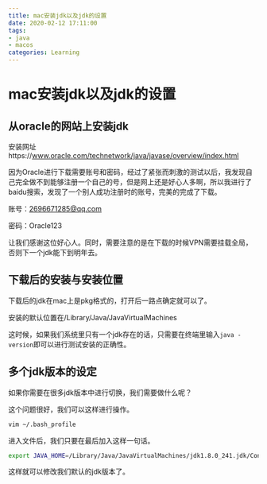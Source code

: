 ```yaml
---
title: mac安装jdk以及jdk的设置
date: 2020-02-12 17:11:00
tags:
- java
- macos
categories: Learning
---
```


# mac安装jdk以及jdk的设置

## 从oracle的网站上安装jdk

安装网址https://www.oracle.com/technetwork/java/javase/overview/index.html

因为Oracle进行下载需要账号和密码，经过了紧张而刺激的测试以后，我发现自己完全做不到能够注册一个自己的号，但是网上还是好心人多啊，所以我进行了baidu搜索，发现了一个别人成功注册时的账号，完美的完成了下载。

账号：2696671285@qq.com

密码：Oracle123

让我们感谢这位好心人。同时，需要注意的是在下载的时候VPN需要挂载全局，否则下一个jdk能下到明年去。

## 下载后的安装与安装位置

下载后的jdk在mac上是pkg格式的，打开后一路点确定就可以了。

安装的默认位置在/Library/Java/JavaVirtualMachines

这时候，如果我们系统里只有一个jdk存在的话，只需要在终端里输入`java -version`即可以进行测试安装的正确性。

## 多个jdk版本的设定

如果你需要在很多jdk版本中进行切换，我们需要做什么呢？

这个问题很好，我们可以这样进行操作。

```bash
vim ~/.bash_profile
```

进入文件后，我们只要在最后加入这样一句话。

```bash
export JAVA_HOME=/Library/Java/JavaVirtualMachines/jdk1.8.0_241.jdk/Contents/Home
```

这样就可以修改我们默认的jdk版本了。